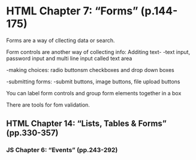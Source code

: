 # HTML Chapter 7: “Forms” (p.144-175)
Forms are a way of cllecting data or search.  

Form controls are another way of collecting info:
Additing text-
-text input, password input and multi line input called text area

-making choices:
radio buttonsm checkboxes and drop down boxes

-submitting forms:
-submit buttons, image buttons, file upload buttons

You can label form controls and group form elements together in a box

There are tools for fom validation.  

## HTML Chapter 14: “Lists, Tables & Forms” (pp.330-357)

### JS Chapter 6: “Events” (pp.243-292)